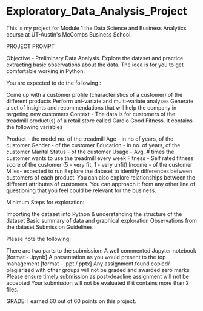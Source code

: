 # Exploratory_Data_Analysis_Project
This is my project for Module 1 the Data Science and Business Analytics course at UT-Austin's McCombs Business School.

PROJECT PROMPT

Objective - Preliminary Data Analysis. Explore the dataset and practice extracting basic observations about the data. The idea is for you to get comfortable working in Python.

You are expected to do the following :

Come up with a customer profile (characteristics of a customer) of the different products
Perform uni-variate and multi-variate analyses
Generate a set of insights and recommendations that will help the company in targeting new customers
Context - The data is for customers of the treadmill product(s) of a retail store called Cardio Good Fitness. It contains the following variables

Product - the model no. of the treadmill
Age - in no of years, of the customer
Gender - of the customer
Education - in no. of years, of the customer
Marital Status - of the customer
Usage - Avg. # times the customer wants to use the treadmill every week
Fitness - Self rated fitness score of the customer (5 - very fit, 1 - very unfit)
Income - of the customer
Miles- expected to run
Explore the dataset to identify differences between customers of each product. You can also explore relationships between the different attributes of customers. You can approach it from any other line of questioning that you feel could be relevant for the business.

Minimum Steps for exploration:

Importing the dataset into Python & understanding the structure of the dataset
Basic summary of data and graphical exploration
Observations from the dataset
Submission Guidelines :

Please note the following:

There are two parts to the submission: 
A well commented Jupyter notebook [format - .ipynb]
A presentation as you would present to the top management [format - .ppt /.pptx] 
Any assignment found copied/ plagiarized with other groups will not be graded and awarded zero marks
Please ensure timely submission as post-deadline assignment will not be accepted
Your submission will not be evaluated if it contains more than 2 files.


GRADE:  I earned 60 out of 60 points on this project.
